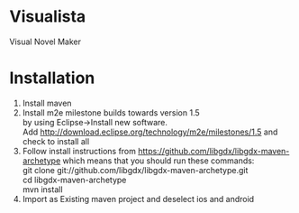 Visualista
==========

Visual Novel Maker


Installation
============

1. Install maven
2. Install m2e milestone builds towards version 1.5<br />
by using Eclipse->Install new software.<br />
Add http://download.eclipse.org/technology/m2e/milestones/1.5 and check to install all
3. Follow install instructions from https://github.com/libgdx/libgdx-maven-archetype
which means that you should run these commands:<br />
git clone git://github.com/libgdx/libgdx-maven-archetype.git<br />
cd libgdx-maven-archetype<br />
mvn install<br />
4. Import as Existing maven project and deselect ios and android